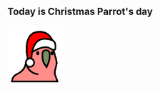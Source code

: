 <h2>Today is Christmas Parrot's day</h2><img src="https://raw.githubusercontent.com/jmhobbs/cultofthepartyparrot.com/master/parrots/hd/christmasparrot.gif" />